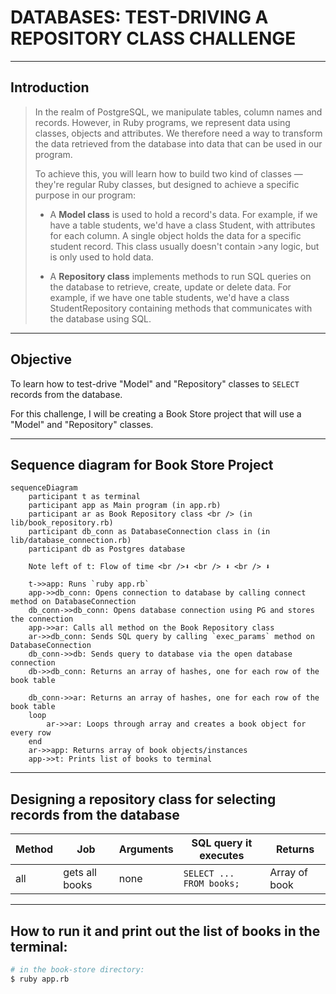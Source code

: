 # DATABASES: TEST-DRIVING A REPOSITORY CLASS CHALLENGE

----

## Introduction

>In the realm of PostgreSQL, we manipulate tables, column names and records. However, in Ruby programs, we represent data using classes, objects and attributes. We therefore need a way to transform the data retrieved from the database into data that can be used in our program.
>
>To achieve this, you will learn how to build two kind of classes — they're regular Ruby classes, but designed to achieve a specific purpose in our program:
>
> * A **Model class** is used to hold a record's data.
>For example, if we have a table students, we'd have a class Student, with attributes for each column. A single object holds the data for a specific student record. This class usually doesn't contain >any logic, but is only used to hold data.
>
> * A **Repository class** implements methods to run SQL queries on the database to retrieve, create, update or delete data.
>For example, if we have one table students, we'd have a class StudentRepository containing methods that communicates with the database using SQL.

----

## Objective

To learn how to test-drive "Model" and "Repository" classes to `SELECT` records from the database.

For this challenge, I will be creating a Book Store project that will use a "Model" and "Repository" classes.

----

## Sequence diagram for Book Store Project

```mermaid
sequenceDiagram
    participant t as terminal
    participant app as Main program (in app.rb)
    participant ar as Book Repository class <br /> (in lib/book_repository.rb)
    participant db_conn as DatabaseConnection class in (in lib/database_connection.rb)
    participant db as Postgres database

    Note left of t: Flow of time <br />⬇ <br /> ⬇ <br /> ⬇ 

    t->>app: Runs `ruby app.rb`
    app->>db_conn: Opens connection to database by calling connect method on DatabaseConnection
    db_conn->>db_conn: Opens database connection using PG and stores the connection
    app->>ar: Calls all method on the Book Repository class
    ar->>db_conn: Sends SQL query by calling `exec_params` method on DatabaseConnection
    db_conn->>db: Sends query to database via the open database connection
    db->>db_conn: Returns an array of hashes, one for each row of the book table

    db_conn->>ar: Returns an array of hashes, one for each row of the book table
    loop 
        ar->>ar: Loops through array and creates a book object for every row
    end
    ar->>app: Returns array of book objects/instances
    app->>t: Prints list of books to terminal
```

----

## Designing a repository class for selecting records from the database

| Method |      Job       | Arguments |   SQL query it executes  |     Returns    |
| ------ | -------------- | --------- | ------------------------ | -------------- |
|  all   | gets all books |   none    | `SELECT ... FROM books;` | Array of book  |

----

## How to run it and print out the list of books in the terminal:

```bash
# in the book-store directory:
$ ruby app.rb
```
